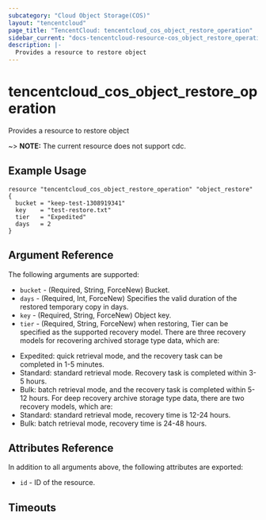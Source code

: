 ```yaml
---
subcategory: "Cloud Object Storage(COS)"
layout: "tencentcloud"
page_title: "TencentCloud: tencentcloud_cos_object_restore_operation"
sidebar_current: "docs-tencentcloud-resource-cos_object_restore_operation"
description: |-
  Provides a resource to restore object
---
```


# tencentcloud_cos_object_restore_operation

Provides a resource to restore object

~> **NOTE:** The current resource does not support cdc.

## Example Usage

```hcl
resource "tencentcloud_cos_object_restore_operation" "object_restore" {
  bucket = "keep-test-1308919341"
  key    = "test-restore.txt"
  tier   = "Expedited"
  days   = 2
}
```

## Argument Reference

The following arguments are supported:

* `bucket` - (Required, String, ForceNew) Bucket.
* `days` - (Required, Int, ForceNew) Specifies the valid duration of the restored temporary copy in days.
* `key` - (Required, String, ForceNew) Object key.
* `tier` - (Required, String, ForceNew) when restoring, Tier can be specified as the supported recovery model.
There are three recovery models for recovering archived storage type data, which are:
- Expedited: quick retrieval mode, and the recovery task can be completed in 1-5 minutes.
- Standard: standard retrieval mode. Recovery task is completed within 3-5 hours.
- Bulk: batch retrieval mode, and the recovery task is completed within 5-12 hours.
For deep recovery archive storage type data, there are two recovery models, which are:
- Standard: standard retrieval mode, recovery time is 12-24 hours.
- Bulk: batch retrieval mode, recovery time is 24-48 hours.

## Attributes Reference

In addition to all arguments above, the following attributes are exported:

* `id` - ID of the resource.



## Timeouts

<no value>


